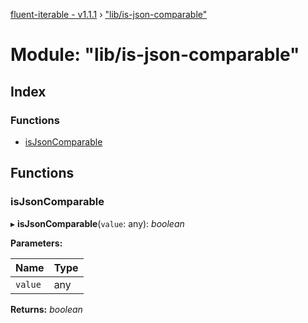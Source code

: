 [fluent-iterable - v1.1.1](../README.md) › ["lib/is-json-comparable"](_lib_is_json_comparable_.md)

# Module: "lib/is-json-comparable"

## Index

### Functions

* [isJsonComparable](_lib_is_json_comparable_.md#isjsoncomparable)

## Functions

###  isJsonComparable

▸ **isJsonComparable**(`value`: any): *boolean*

**Parameters:**

Name | Type |
------ | ------ |
`value` | any |

**Returns:** *boolean*

